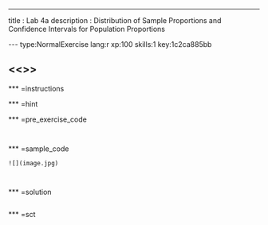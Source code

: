 ---
title       : Lab 4a
description : Distribution of Sample Proportions and Confidence Intervals for Population Proportions


--- type:NormalExercise lang:r xp:100 skills:1 key:1c2ca885bb
## <<<New Exercise>>>


*** =instructions

*** =hint

*** =pre_exercise_code
```{r}


```

*** =sample_code
```{r}
![](image.jpg)



```

*** =solution
```{r}

```

*** =sct
```{r}

```
